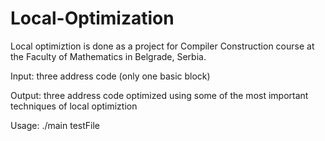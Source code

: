 # Local-Optimization

Local optimiztion is done as a project for Compiler Construction course at the Faculty of Mathematics in Belgrade, Serbia.

Input:  three address code (only one basic block)

Output: three address code optimized using some of the most important techniques of local optimiztion

Usage: ./main testFile
